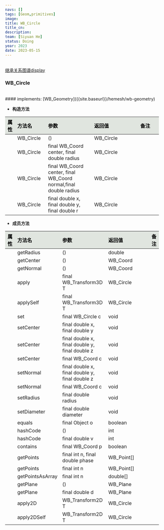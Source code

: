 ```yaml
---
navs: []
tags: [Geom,primitives]
image:
title: WB_Circle
title_cn:
description: 
team: [Siyuan He]
status: Doing
year: 2023
date: 2023-05-15
---
```

<style>
table th:first-of-type {
width:5%;
}
table th:nth-of-type(2) {
width:20%;
}
table th:nth-of-type(3) {
width:30%;
}
table th:nth-of-type(4) {
width:30%;
}
table th:nth-of-type(5) {
width:8cm;
}
table th {
color: rgba(0,0,0)!important;
font-weight: bold; /*加粗*/
/* text-align: center !important; 内容居中，加上 !important 避免被 Markdown 样式覆盖 */
background: rgba(224,229,223,10)!important; /*背景色*/
}
</style>
            

<br>
<a href="{{site.baseurl}}/display/hemesh" onclick="saveReferrer()">继承关系图谱display</a>
<script>
function saveReferrer() {
  var referrer ='WB_Circle';
  localStorage.setItem('referrer', referrer);
}
</script>

<br>

### WB_Circle

<br>
#### implements:   [WB_Geometry]({{site.baseurl}}/hemesh/wb-geometry)
<br>


- **构造方法**

| 属性   | 方法名       | 参数                                                               | 返回值       | 备注   |
|:-----|:----------|:-----------------------------------------------------------------|:----------|:-----|
|      | WB_Circle | ()                                                               | WB_Circle |      |
|      | WB_Circle | final WB_Coord center, final double radius                       | WB_Circle |      |
|      | WB_Circle | final WB_Coord center, final WB_Coord normal,final double radius | WB_Circle |      |
|      | WB_Circle | final double x, final double y, final double r                   | WB_Circle |      |

- **成员方法**

| 属性   | 方法名              | 参数                                             | 返回值        | 备注   |
|:-----|:-----------------|:-----------------------------------------------|:-----------|:-----|
|      | getRadius        | ()                                             | double     |      |
|      | getCenter        | ()                                             | WB_Coord   |      |
|      | getNormal        | ()                                             | WB_Coord   |      |
|      | apply            | final WB_Transform3D T                         | WB_Circle  |      |
|      | applySelf        | final WB_Transform3D T                         | WB_Circle  |      |
|      | set              | final WB_Circle c                              | void       |      |
|      | setCenter        | final double x, final double y                 | void       |      |
|      | setCenter        | final double x, final double y, final double z | void       |      |
|      | setCenter        | final WB_Coord c                               | void       |      |
|      | setNormal        | final double x, final double y, final double z | void       |      |
|      | setNormal        | final WB_Coord c                               | void       |      |
|      | setRadius        | final double radius                            | void       |      |
|      | setDiameter      | final double diameter                          | void       |      |
|      | equals           | final Object o                                 | boolean    |      |
|      | hashCode         | ()                                             | int        |      |
|      | hashCode         | final double v                                 | int        |      |
|      | contains         | final WB_Coord p                               | boolean    |      |
|      | getPoints        | final int n, final double phase                | WB_Point[] |      |
|      | getPoints        | final int n                                    | WB_Point[] |      |
|      | getPointsAsArray | final int n                                    | double[]   |      |
|      | getPlane         | ()                                             | WB_Plane   |      |
|      | getPlane         | final double d                                 | WB_Plane   |      |
|      | apply2D          | WB_Transform2D T                               | WB_Circle  |      |
|      | apply2DSelf      | WB_Transform2D T                               | WB_Circle  |      |